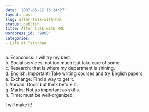 ```yaml
---
date: '2007-05-12 15:24:27'
layout: post
slug: after-talk-with-hml
status: publish
title: After talk with HML
wordpress_id: '9805'
categories:
- Life at Tsinghua
---
```


a. Economics: I will try my best.  
b. Social services: not too much but take care of some.  
c. Research: that is where my department is shining.  
d. English: Important! Take writing courses and try English papers.  
e. Exchange: Find a way to get it.  
f. Abroad: Good but think before it.  
g. Marks: Not as important as skills.  
h. Time: must be well-organized.  
  
I will make it!  

